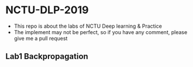 # NCTU-DLP-2019
- This repo is about the labs of NCTU Deep learning & Practice
- The implement may not be perfect, so if you have any comment, please give me a pull request
## Lab1 Backpropagation
